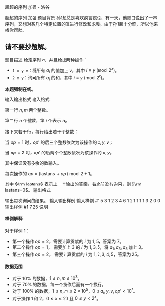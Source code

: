 



超超的序列 加强 - 洛谷














超超的序列 加强
题目背景
孙1超总是喜欢疯言疯语，有一天，他随口说出了一串序列，又想对某几个特定位置的值进行修改和求和。由于孙1超十分菜，所以他来找你帮助。

## 请不要抄题解。
题目描述
给定序列 $a$，并且给出两种操作：
- `1 x y v`：将所有 $a_i$ 的值加上 $v$，其中 $i\equiv y\pmod {2^x}$。
- `2 x y`：询问所有 $a_i$ 的和，其中 $i\equiv y\pmod {2^ x}$。

**本题强制在线。**



输入输出格式
输入格式

第一行 $n,m$ 两个整数。

第二行 $n$ 个整数，第 $i$ 个表示 $a_i$。

接下来若干行，每行给出若干个整数：

当 $op=1$ 时，$op'$ 的后三个整数依次为该操作的 $x,y,v$；

当 $op=2$ 时，$op'$ 的后两个个整数依次为该操作的 $x,y$。

其中保证没有多余的数输入。

每次操作的 $op=(\operatorname{lastans}+op')\bmod 2+1$。

其中 $\rm lastans$ 表示上一个输出的答案，若之前没有询问，则 $\rm lastans=0$。
输出格式

输出每次询问的结果。
输入输出样例
输入样例 #1
5 3
1 2 3 4 6
1 2 1
1 1 1 3
2 0 0
输出样例 #1
7
25
说明
#### 样例解释
对于样例 1：

- 第一个操作 $op=2$，需要计算贡献的 $i$ 为 $1,5$，答案为 $7$。
- 第二个操作 $op=1$， 需要加上 $3$ 的 $i$ 为 $1,3,5$，将 $a_1,a_3,a_5$ 加上 $3$。
- 第三个操作 $op=2$， 需要计算贡献的 $i$ 为 $1,2,3,4,5$，答案为 $25$。

#### 数据范围
- 对于 $10\%$ 的数据，$1\le n,m \leq 10^3$。
- 对于 $70\%$ 的数据，每一个操作后面有一个换行。 
- 对于 $100\%$ 的数据，$1\le n,m \leq 2\times10^5$，$0 \leq a_i,y,v,op'<10^7$。
- 对于操作 1 和 2，$0\leq x \leq 20$ 且 $0 \le y < 2^x$。







